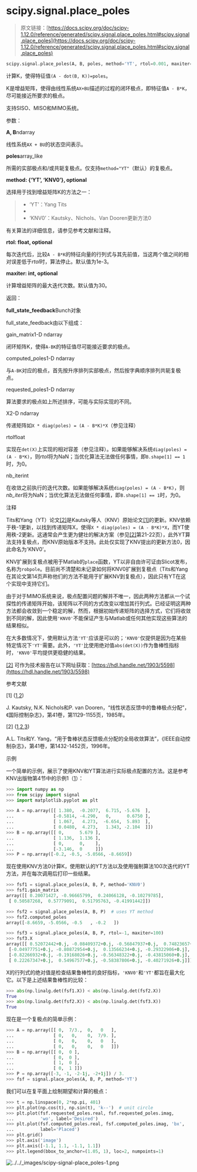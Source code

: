 # scipy.signal.place_poles

> 原文链接：[https://docs.scipy.org/doc/scipy-1.12.0/reference/generated/scipy.signal.place_poles.html#scipy.signal.place_poles](https://docs.scipy.org/doc/scipy-1.12.0/reference/generated/scipy.signal.place_poles.html#scipy.signal.place_poles)

```py
scipy.signal.place_poles(A, B, poles, method='YT', rtol=0.001, maxiter=30)
```

计算K，使得特征值`(A - dot(B, K))=poles`。

K是增益矩阵，使得由线性系统`AX+BU`描述的过程的闭环极点，即特征值`A - B*K`，尽可能接近所要求的极点。

支持SISO、MISO和MIMO系统。

参数：

**A, B**ndarray

线性系统`AX + BU`的状态空间表示。

**poles**array_like

所需的实部极点和/或共轭复极点。仅支持`method="YT"`（默认）的复极点。

**method: {‘YT’, ‘KNV0’}, optional**

选择用于找到增益矩阵K的方法之一：

> +   ‘YT’：Yang Tits
> +   
> +   ‘KNV0’：Kautsky、Nichols、Van Dooren更新方法0

有关算法的详细信息，请参见参考文献和注释。

**rtol: float, optional**

每次迭代后，比较`A - B*K`的特征向量的行列式与其先前值，当这两个值之间的相对误差低于*rtol*时，算法停止。默认值为1e-3。

**maxiter: int, optional**

计算增益矩阵的最大迭代次数。默认值为30。

返回：

**full_state_feedback**Bunch对象

full_state_feedback由以下组成：

gain_matrix1-D ndarray

闭环矩阵K，使得`A-BK`的特征值尽可能接近要求的极点。

computed_poles1-D ndarray

与`A-BK`对应的极点，首先按升序排列实部极点，然后按字典顺序排列共轭复极点。

requested_poles1-D ndarray

算法要求的极点如上所述排序，可能与实际实现的不同。

X2-D ndarray

传递矩阵如`X * diag(poles) = (A - B*K)*X`（参见注释）

rtolfloat

实现在`det(X)`上实现的相对容差（参见注释）。如果能够解决系统`diag(poles) = (A - B*K)`，则*rtol*将为NaN；当优化算法无法做任何事情，即`B.shape[1] == 1`时，为0。

nb_iterint

在收敛之前执行的迭代次数。如果能够解决系统`diag(poles) = (A - B*K)`，则*nb_iter*将为NaN；当优化算法无法做任何事情，即`B.shape[1] == 1`时，为0。

注释

Tits和Yang（YT）论文[[2]](#r05297b315da4-2)是Kautsky等人（KNV）原始论文[[1]](#r05297b315da4-1)的更新。KNV依赖于秩-1更新，以找到传递矩阵X，使得`X * diag(poles) = (A - B*K)*X`，而YT使用秩-2更新。这通常会产生更为健壮的解决方案（参见[[2]](#r05297b315da4-2)第21-22页），此外YT算法支持复极点，而KNV原始版本不支持。此处仅实现了KNV提出的更新方法0，因此命名为'KNV0'。

KNV扩展到复极点被用于Matlab的`place`函数，YT以非自由许可证由Slicot发布，名称为`robpole`。目前尚不清楚和未记录如何将KNV0扩展到复极点（Tits和Yang在其论文第14页声称他们的方法不能用于扩展KNV到复极点），因此只有YT在这个实现中支持它们。

由于对于MIMO系统来说，极点配置问题的解并不唯一，因此两种方法都从一个试探性的传递矩阵开始，该矩阵以不同的方式改变以增加其行列式。已经证明这两种方法都会收敛到一个稳定的解，然而，根据初始传递矩阵的选择方式，它们将收敛到不同的解，因此使用`'KNV0'`不能保证产生与Matlab或任何其他实现这些算法的结果相似。

在大多数情况下，使用默认方法`'YT'`应该是可以的；`'KNV0'`仅提供是因为在某些特定情况下`'YT'`需要。此外，`'YT'`比使用绝对值`abs(det(X))`作为鲁棒性指标时，`'KNV0'`平均提供更稳健的结果。

[[2]](#r05297b315da4-2) 可作为技术报告在以下网址获取：[https://hdl.handle.net/1903/5598](https://hdl.handle.net/1903/5598)

参考文献

[1] ([1](#id2),[2](#id7))

J. Kautsky, N.K. Nichols和P. van Dooren，“线性状态反馈中的鲁棒极点分配”，《国际控制杂志》，第41卷，第1129-1155页，1985年。

[2] ([1](#id1),[2](#id3),[3](#id4))

A.L. Tits和Y. Yang，“用于鲁棒状态反馈极点分配的全局收敛算法”，《IEEE自动控制杂志》，第41卷，第1432-1452页，1996年。

示例

一个简单的示例，展示了使用KNV和YT算法进行实际极点配置的方法。这是参考KNV出版物第4节中的示例1（[1](#r05297b315da4-1)）：

```py
>>> import numpy as np
>>> from scipy import signal
>>> import matplotlib.pyplot as plt 
```

```py
>>> A = np.array([[ 1.380,  -0.2077,  6.715, -5.676  ],
...               [-0.5814, -4.290,   0,      0.6750 ],
...               [ 1.067,   4.273,  -6.654,  5.893  ],
...               [ 0.0480,  4.273,   1.343, -2.104  ]])
>>> B = np.array([[ 0,      5.679 ],
...               [ 1.136,  1.136 ],
...               [ 0,      0,    ],
...               [-3.146,  0     ]])
>>> P = np.array([-0.2, -0.5, -5.0566, -8.6659]) 
```

现在使用KNV方法0计算K，使用默认的YT方法以及使用强制算法100次迭代的YT方法，并在每次调用后打印一些结果。

```py
>>> fsf1 = signal.place_poles(A, B, P, method='KNV0')
>>> fsf1.gain_matrix
array([[ 0.20071427, -0.96665799,  0.24066128, -0.10279785],
 [ 0.50587268,  0.57779091,  0.51795763, -0.41991442]]) 
```

```py
>>> fsf2 = signal.place_poles(A, B, P)  # uses YT method
>>> fsf2.computed_poles
array([-8.6659, -5.0566, -0.5   , -0.2   ]) 
```

```py
>>> fsf3 = signal.place_poles(A, B, P, rtol=-1, maxiter=100)
>>> fsf3.X
array([[ 0.52072442+0.j, -0.08409372+0.j, -0.56847937+0.j,  0.74823657+0.j],
 [-0.04977751+0.j, -0.80872954+0.j,  0.13566234+0.j, -0.29322906+0.j],
 [-0.82266932+0.j, -0.19168026+0.j, -0.56348322+0.j, -0.43815060+0.j],
 [ 0.22267347+0.j,  0.54967577+0.j, -0.58387806+0.j, -0.40271926+0.j]]) 
```

X的行列式的绝对值是检查结果鲁棒性的良好指标，`'KNV0'`和`'YT'`都旨在最大化它。以下是上述结果鲁棒性的比较：

```py
>>> abs(np.linalg.det(fsf1.X)) < abs(np.linalg.det(fsf2.X))
True
>>> abs(np.linalg.det(fsf2.X)) < abs(np.linalg.det(fsf3.X))
True 
```

现在是一个复极点的简单示例：

```py
>>> A = np.array([[ 0,  7/3.,  0,   0   ],
...               [ 0,   0,    0,  7/9. ],
...               [ 0,   0,    0,   0   ],
...               [ 0,   0,    0,   0   ]])
>>> B = np.array([[ 0,  0 ],
...               [ 0,  0 ],
...               [ 1,  0 ],
...               [ 0,  1 ]])
>>> P = np.array([-3, -1, -2-1j, -2+1j]) / 3.
>>> fsf = signal.place_poles(A, B, P, method='YT') 
```

我们可以在复平面上绘制期望和计算的极点：

```py
>>> t = np.linspace(0, 2*np.pi, 401)
>>> plt.plot(np.cos(t), np.sin(t), 'k--')  # unit circle
>>> plt.plot(fsf.requested_poles.real, fsf.requested_poles.imag,
...          'wo', label='Desired')
>>> plt.plot(fsf.computed_poles.real, fsf.computed_poles.imag, 'bx',
...          label='Placed')
>>> plt.grid()
>>> plt.axis('image')
>>> plt.axis([-1.1, 1.1, -1.1, 1.1])
>>> plt.legend(bbox_to_anchor=(1.05, 1), loc=2, numpoints=1) 
```

![../../_images/scipy-signal-place_poles-1.png](../Images/4599dc18bdabf3130cc397c8be1b365e.png)
